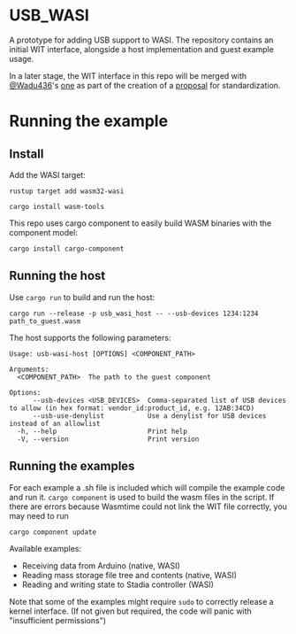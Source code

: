 # USB_WASI

A prototype for adding USB support to WASI.
The repository contains an initial WIT interface, alongside a host implementation and guest example usage.

In a later stage, the WIT interface in this repo will be merged with [@Wadu436](https://github.com/Wadu436)'s [one](https://github.com/Wadu436/usb-wasm) as part of the creation of a [proposal](https://github.com/Wadu436/wasi-usb) for standardization.

# Running the example
## Install
Add the WASI target:
```
rustup target add wasm32-wasi
```
```
cargo install wasm-tools
```
This repo uses cargo component to easily build WASM binaries with the component model:
```
cargo install cargo-component
```

## Running the host
Use `cargo run` to build and run the host:
```
cargo run --release -p usb_wasi_host -- --usb-devices 1234:1234 path_to_guest.wasm
```

The host supports the following parameters:
```
Usage: usb-wasi-host [OPTIONS] <COMPONENT_PATH>

Arguments:
  <COMPONENT_PATH>  The path to the guest component

Options:
      --usb-devices <USB_DEVICES>  Comma-separated list of USB devices to allow (in hex format: vendor_id:product_id, e.g. 12AB:34CD)
      --usb-use-denylist           Use a denylist for USB devices instead of an allowlist
  -h, --help                       Print help
  -V, --version                    Print version
```

## Running the examples
For each example a .sh file is included which will compile the example code and run it. `cargo component` is used to build the wasm files in the script. If there are errors because Wasmtime could not link the WIT file correctly, you may need to run
```
cargo component update
```

Available examples:
- Receiving data from Arduino (native, WASI)
- Reading mass storage file tree and contents (native, WASI)
- Reading and writing state to Stadia controller (WASI)

Note that some of the examples might require `sudo` to correctly release a kernel interface. (If not given but required, the code will panic with "insufficient permissions")
